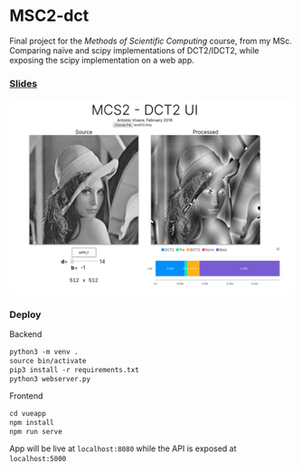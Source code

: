 # MSC2-dct

Final project for the *Methods of Scientific Computing* course, from my MSc. Comparing naïve and scipy implementations of DCT2/IDCT2, while exposing the scipy implementation on a web app.

### [Slides](https://github.com/avivace/msc2-dct/blob/master/mcs2-slides.pdf)

![](screenshot.png)
### Deploy

Backend
```
python3 -m venv .
source bin/activate
pip3 install -r requirements.txt
python3 webserver.py
```

Frontend
```
cd vueapp
npm install
npm run serve
```

App will be live at `localhost:8080` while the API is exposed at `localhost:5000`
